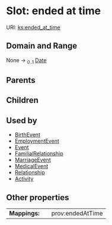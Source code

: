 
# Slot: ended at time




URI: [ks:ended_at_time](https://w3id.org/linkml/tests/kitchen_sink/ended_at_time)


## Domain and Range

None &#8594;  <sub>0..1</sub> [Date](Date.md)

## Parents


## Children


## Used by

 * [BirthEvent](BirthEvent.md)
 * [EmploymentEvent](EmploymentEvent.md)
 * [Event](Event.md)
 * [FamilialRelationship](FamilialRelationship.md)
 * [MarriageEvent](MarriageEvent.md)
 * [MedicalEvent](MedicalEvent.md)
 * [Relationship](Relationship.md)
 * [Activity](Activity.md)

## Other properties

|  |  |  |
| --- | --- | --- |
| **Mappings:** | | prov:endedAtTime |

